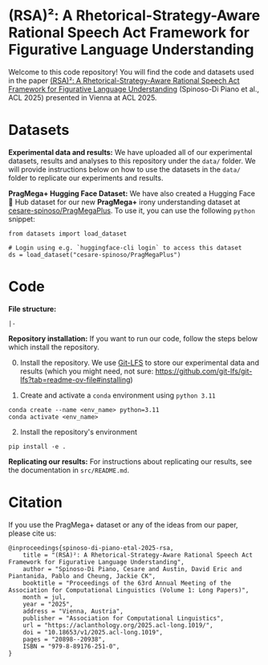 # (RSA)²: A Rhetorical-Strategy-Aware Rational Speech Act Framework for Figurative Language Understanding

Welcome to this code repository! You will find the code and datasets used in the paper [(RSA)²: A Rhetorical-Strategy-Aware Rational Speech Act Framework for Figurative Language Understanding](https://aclanthology.org/2025.acl-long.1019/) (Spinoso-Di Piano et al., ACL 2025) presented in Vienna at ACL 2025.

# Datasets

**Experimental data and results:** We have uploaded all of our experimental datasets, results and analyses to this repository under the `data/` folder. We will provide instructions below on how to use the datasets in the `data/` folder to replicate our experiments and results.

**PragMega+ Hugging Face Dataset:** We have also created a Hugging Face 🤗 Hub dataset for our new **PragMega+** irony understanding dataset at [cesare-spinoso/PragMegaPlus](https://huggingface.co/datasets/cesare-spinoso/PragMegaPlus). To use it, you can use the following `python` snippet:

```
from datasets import load_dataset

# Login using e.g. `huggingface-cli login` to access this dataset
ds = load_dataset("cesare-spinoso/PragMegaPlus")
```

# Code

**File structure:**

```
|-
```

**Repository installation:** If you want to run our code, follow the steps below which install the repository.

0. Install the repository. We use [Git-LFS](https://git-lfs.com/) to store our experimental data and results (which you might need, not sure: https://github.com/git-lfs/git-lfs?tab=readme-ov-file#installing)

1. Create and activate a `conda` environment using `python 3.11`

```
conda create --name <env_name> python=3.11
conda activate <env_name>
```

2. Install the repository's environment

```
pip install -e .
```

**Replicating our results:** For instructions about replicating our results, see the documentation in `src/README.md`.

# Citation

If you use the PragMega+ dataset or any of the ideas from our paper, please cite us:

```
@inproceedings{spinoso-di-piano-etal-2025-rsa,
    title = "(RSA)²: A Rhetorical-Strategy-Aware Rational Speech Act Framework for Figurative Language Understanding",
    author = "Spinoso-Di Piano, Cesare and Austin, David Eric and Piantanida, Pablo and Cheung, Jackie CK",
    booktitle = "Proceedings of the 63rd Annual Meeting of the Association for Computational Linguistics (Volume 1: Long Papers)",
    month = jul,
    year = "2025",
    address = "Vienna, Austria",
    publisher = "Association for Computational Linguistics",
    url = "https://aclanthology.org/2025.acl-long.1019/",
    doi = "10.18653/v1/2025.acl-long.1019",
    pages = "20898--20938",
    ISBN = "979-8-89176-251-0",
}
```